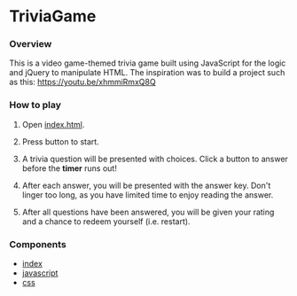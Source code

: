 # TriviaGame

### Overview

This is a video game-themed trivia game built using JavaScript for the logic and jQuery to manipulate HTML. The inspiration was to build a project such as this: https://youtu.be/xhmmiRmxQ8Q

### How to play

1. Open [index.html](index.html).

2. Press button to start.

3. A trivia question will be presented with choices. Click a button to answer before the **timer** runs out!

4. After each answer, you will be presented with the answer key. Don't linger too long, as you have limited time to enjoy reading the answer.

5. After all questions have been answered, you will be given your rating and a chance to redeem yourself (i.e. restart).

### Components

- [index](index.html)
- [javascript](./assets/javascript/app.js)
- [css](./assets/css/style.css)
